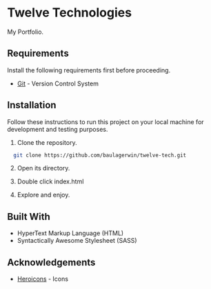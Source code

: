
# Twelve Technologies

My Portfolio.
## Requirements

Install the following requirements first before proceeding.

- [Git](https://git-scm.com/) - Version Control System
## Installation

Follow these instructions to run this project on your local machine for development and testing purposes.

1. Clone the repository.

```bash
  git clone https://github.com/baulagerwin/twelve-tech.git
```

2. Open its directory.

3. Double click index.html

4. Explore and enjoy.
## Built With
-   HyperText Markup Language (HTML)
-   Syntactically Awesome Stylesheet (SASS)
## Acknowledgements

 - [Heroicons](https://heroicons.com/) - Icons